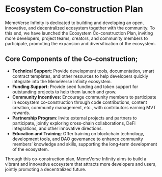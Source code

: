 # Ecosystem Co-construction Plan

MemeVerse Infinity is dedicated to building and developing an open, innovative, and decentralized ecosystem together with the community. To this end, we have launched the Ecosystem Co-construction Plan, inviting more developers, project teams, creators, and community members to participate, promoting the expansion and diversification of the ecosystem.

## Core Components of the Co-construction;

* **Technical Support**: Provide development tools, documentation, smart contract templates, and other resources to help developers quickly integrate into the MemeVerse Infinity ecosystem.
* **Funding Support**: Provide seed funding and token support for outstanding projects to help them launch and grow.
* **Community Incentives:** Encourage community members to participate in ecosystem co-construction through code contributions, content creation, community management, etc., with contributors earning MVT rewards.
* &#x20;**Partnership Program**: Invite external projects and partners to participate, jointly exploring cross-chain collaborations, DeFi integrations, and other innovative directions.
* **Education and Training**: Offer training on blockchain technology, development tools, and DAO governance to enhance community members’ knowledge and skills, supporting the long-term development of the ecosystem.

Through this co-construction plan, MemeVerse Infinity aims to build a vibrant and innovative ecosystem that attracts more developers and users, jointly promoting a decentralized future.



